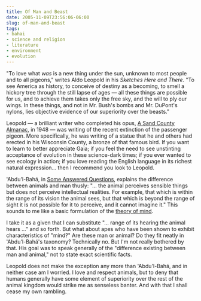 ```yaml
---
title: Of Man and Beast
date: 2005-11-09T23:56:06-06:00
slug: of-man-and-beast
tags:
- bahai
- science and religion
- literature
- environment
- evolution
---
```


"To love what _was_ is a new thing under the sun, unknown to most
people and to all pigeons," writes Aldo Leopold in his _Sketches Here and
There_. "To see America as history, to conceive of destiny as a becoming,
to smell a hickory tree through the still lapse of ages — all these things are possible for us, and to achieve them takes only the free sky, and the will to ply our wings. In these things, and not in Mr. Bush's bombs and Mr. DuPont's nylons, lies objective evidence of our superiority over the beasts."

<!-- truncate -->

Leopold — a brilliant writer who completed his opus, [A Sand County Almanac](https://sandcountyfoundation.org/about/a-sand-county-almanac), in 1948 — was writing of the recent extinction of the passenger pigeon. More specifically, he was writing of a statue that he and others had erected in his Wisconsin County, a bronze of that famous bird. If you want to learn to better appreciate Gaia; if you feel the need to see unstinting acceptance of evolution in these science-dark times; if you ever wanted to see ecology in action; if you love reading the English language in its richest natural expression… then I recommend you look to Leopold.

'Abdu'l-Bahá, in [Some Answered Questions](https://www.bahai.org/library/authoritative-texts/abdul-baha/some-answered-questions/), explains the difference between animals and man thusly: "… the animal perceives sensible things but does not perceive intellectual realities. For example, that which is within the range of its vision the animal sees, but that which is beyond the range of sight it is not possible for it to perceive, and it cannot imagine it." This sounds to me like a basic formulation of the [theory of mind](https://en.wikipedia.org/wiki/Theory_of_mind).

I take it as a given that I can substitute "… range of its hearing the animal hears …" and so forth. But what about apes who have been shown to exhibit characteristics of "mind?" Are these man or animal? Do they fit neatly in 'Abdu'l-Bahá's taxonomy? Technically no. But I'm not really bothered by that. His goal was to speak generally of the "difference existing between man and animal," not to state exact scientific facts.

Leopold does not make the exception any more than 'Abdu'l-Bahá, and in neither case am I worried. I love and respect animals, but to deny that humans generally have some element of superiority over the rest of the animal kingdom would strike me as senseless banter. And with that I shall cease my own rambling.
